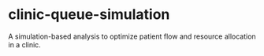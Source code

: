 # clinic-queue-simulation
A simulation-based analysis to optimize patient flow and resource allocation in a clinic.
